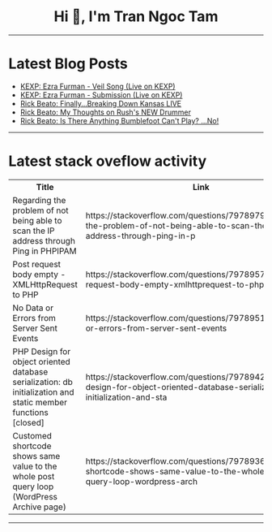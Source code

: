 <h1 align="center">Hi 👋, I'm Tran Ngoc Tam</h1>

---

# Latest Blog Posts 
<!-- BLOG-POST-LIST:START -->
- [KEXP: Ezra Furman - Veil Song &lpar;Live on KEXP&rpar;](https://dev.to/music_youtube/kexp-ezra-furman-veil-song-live-on-kexp-3gob)
- [KEXP: Ezra Furman - Submission &lpar;Live on KEXP&rpar;](https://dev.to/music_youtube/kexp-ezra-furman-submission-live-on-kexp-8kf)
- [Rick Beato: Finally…Breaking Down Kansas LIVE](https://dev.to/music_youtube/rick-beato-finallybreaking-down-kansas-live-3f2c)
- [Rick Beato: My Thoughts on Rush&#39;s NEW Drummer](https://dev.to/music_youtube/rick-beato-my-thoughts-on-rushs-new-drummer-2kho)
- [Rick Beato: Is There Anything Bumblefoot Can&#39;t Play? ...No!](https://dev.to/music_youtube/rick-beato-is-there-anything-bumblefoot-cant-play-no-3l1c)
<!-- BLOG-POST-LIST:END -->

---

# Latest stack oveflow activity
<table>
  <tr><th>Title</th><th>Link</th></tr>
  <!-- STACKOVERFLOW:START --><tr><td>Regarding the problem of not being able to scan the IP address through Ping in PHPIPAM</td><td>https://stackoverflow.com/questions/79789794/regarding-the-problem-of-not-being-able-to-scan-the-ip-address-through-ping-in-p</td></tr><tr><td>Post request body empty - XMLHttpRequest to PHP</td><td>https://stackoverflow.com/questions/79789578/post-request-body-empty-xmlhttprequest-to-php</td></tr><tr><td>No Data or Errors from Server Sent Events</td><td>https://stackoverflow.com/questions/79789511/no-data-or-errors-from-server-sent-events</td></tr><tr><td>PHP Design for object oriented database serialization: db initialization and static member functions [closed]</td><td>https://stackoverflow.com/questions/79789426/php-design-for-object-oriented-database-serialization-db-initialization-and-sta</td></tr><tr><td>Customed shortcode shows same value to the whole post query loop &lpar;WordPress Archive page&rpar;</td><td>https://stackoverflow.com/questions/79789360/customed-shortcode-shows-same-value-to-the-whole-post-query-loop-wordpress-arch</td></tr><!-- STACKOVERFLOW:END -->
</table>

---


